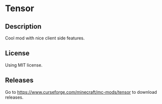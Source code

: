 # Tensor

## Description

Cool mod with nice client side features.

## License

Using MIT license.

## Releases

Go to https://www.curseforge.com/minecraft/mc-mods/tensor to download releases.
